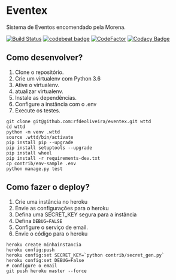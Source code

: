 # Eventex

Sistema de Eventos encomendado pela Morena.

[![Build Status](https://travis-ci.org/rfdeoliveira/eventex.svg?branch=master)](https://travis-ci.org/rfdeoliveira/eventex)
[![codebeat badge](https://codebeat.co/badges/f0127aef-b2e0-4d4d-b3e8-fab3a506b98b)](https://codebeat.co/projects/github-com-rfdeoliveira-eventex-master)
[![CodeFactor](https://www.codefactor.io/repository/github/rfdeoliveira/eventex/badge)](https://www.codefactor.io/repository/github/rfdeoliveira/eventex)
[![Codacy Badge](https://api.codacy.com/project/badge/Grade/73b9866368fa4e77961f7604cd3436f2)](https://www.codacy.com/app/rfdeoliveira/eventex?utm_source=github.com&amp;utm_medium=referral&amp;utm_content=rfdeoliveira/eventex&amp;utm_campaign=Badge_Grade)

## Como desenvolver?

1. Clone o repositório.
2. Crie um virtualenv com Python 3.6
3. Ative o virtualenv.
4. atualizar virtualenv.
5. Instale as dependências.
6. Configure a instância com o .env
7. Execute os testes.

```console
git clone git@github.com:rfdeoliveira/eventex.git wttd
cd wttd
python -m venv .wttd
source .wttd/bin/activate
pip install pip --upgrade 
pip install setuptools --upgrade
pip install wheel
pip install -r requirements-dev.txt
cp contrib/env-sample .env
python manage.py test
```

## Como fazer o deploy?

1. Crie uma instância no heroku
2. Envie as configurações para o heroku
3. Defina uma SECRET_KEY segura para a instância
4. Defina `DEBUG=FALSE`
5. Configure o serviço de email.
6. Envie o código para o heroku

```console
heroku create minhainstancia
heroku config:push
heroku config:set SECRET_KEY=`python contrib/secret_gen.py`
heroku config:set DEBUG=False
# configure o email
git push heroku master --force
```
